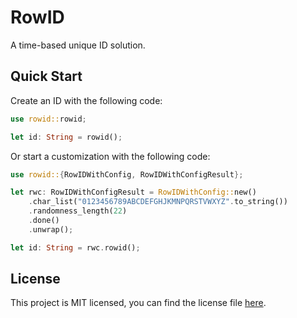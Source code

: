 # RowID

A time-based unique ID solution.

## Quick Start

Create an ID with the following code:

```rust
use rowid::rowid;

let id: String = rowid();
```

Or start a customization with the following code:

```rust
use rowid::{RowIDWithConfig, RowIDWithConfigResult};

let rwc: RowIDWithConfigResult = RowIDWithConfig::new()
    .char_list("0123456789ABCDEFGHJKMNPQRSTVWXYZ".to_string())
    .randomness_length(22)
    .done()
    .unwrap();

let id: String = rwc.rowid();
```

## License

This project is MIT licensed, you can find the license file [here](https://github.com/alpheustangs/rowid.rs/blob/main/LICENSE).
